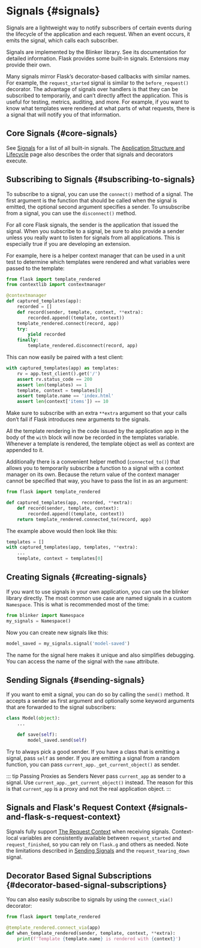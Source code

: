 # Signals {#signals}

Signals are a lightweight way to notify subscribers of certain events during the lifecycle of the application and each request. When an event occurs, it emits the signal, which calls each subscriber.

Signals are implemented by the Blinker library. See its documentation for detailed information. Flask provides some built-in signals. Extensions may provide their own.

Many signals mirror Flask’s decorator-based callbacks with similar names. For example, the `request_started` signal is similar to the `before_request()` decorator. The advantage of signals over handlers is that they can be subscribed to temporarily, and can’t directly affect the application. This is useful for testing, metrics, auditing, and more. For example, if you want to know what templates were rendered at what parts of what requests, there is a signal that will notify you of that information.

## Core Signals {#core-signals}

See [Signals](/python/flask/api_reference/signal#signals) for a list of all built-in signals. The [Application Structure and Lifecycle](/python/flask/user_guide/app_structure#application-structure-and-lifecycle) page also describes the order that signals and decorators execute.

## Subscribing to Signals {#subscribing-to-signals}

To subscribe to a signal, you can use the `connect()` method of a signal. The first argument is the function that should be called when the signal is emitted, the optional second argument specifies a sender. To unsubscribe from a signal, you can use the `disconnect()` method.

For all core Flask signals, the sender is the application that issued the signal. When you subscribe to a signal, be sure to also provide a sender unless you really want to listen for signals from all applications. This is especially true if you are developing an extension.

For example, here is a helper context manager that can be used in a unit test to determine which templates were rendered and what variables were passed to the template:

```python
from flask import template_rendered
from contextlib import contextmanager

@contextmanager
def captured_templates(app):
    recorded = []
    def record(sender, template, context, **extra):
        recorded.append((template, context))
    template_rendered.connect(record, app)
    try:
        yield recorded
    finally:
        template_rendered.disconnect(record, app)
```

This can now easily be paired with a test client:

```python
with captured_templates(app) as templates:
    rv = app.test_client().get('/')
    assert rv.status_code == 200
    assert len(templates) == 1
    template, context = templates[0]
    assert template.name == 'index.html'
    assert len(context['items']) == 10
```

Make sure to subscribe with an extra `**extra` argument so that your calls don’t fail if Flask introduces new arguments to the signals.

All the template rendering in the code issued by the application app in the body of the `with` block will now be recorded in the templates variable. Whenever a template is rendered, the template object as well as context are appended to it.

Additionally there is a convenient helper method (`connected_to()`) that allows you to temporarily subscribe a function to a signal with a context manager on its own. Because the return value of the context manager cannot be specified that way, you have to pass the list in as an argument:

```python
from flask import template_rendered

def captured_templates(app, recorded, **extra):
    def record(sender, template, context):
        recorded.append((template, context))
    return template_rendered.connected_to(record, app)
```

The example above would then look like this:

```python
templates = []
with captured_templates(app, templates, **extra):
    ...
    template, context = templates[0]
```

## Creating Signals {#creating-signals}

If you want to use signals in your own application, you can use the blinker library directly. The most common use case are named signals in a custom `Namespace`. This is what is recommended most of the time:

```python
from blinker import Namespace
my_signals = Namespace()
```

Now you can create new signals like this:

```python
model_saved = my_signals.signal('model-saved')
```

The name for the signal here makes it unique and also simplifies debugging. You can access the name of the signal with the `name` attribute.

## Sending Signals {#sending-signals}

If you want to emit a signal, you can do so by calling the `send()` method. It accepts a sender as first argument and optionally some keyword arguments that are forwarded to the signal subscribers:

```python
class Model(object):
    ...

    def save(self):
        model_saved.send(self)
```

Try to always pick a good sender. If you have a class that is emitting a signal, pass `self` as sender. If you are emitting a signal from a random function, you can pass `current_app._get_current_object()` as sender.

::: tip Passing Proxies as Senders
Never pass `current_app` as sender to a signal. Use `current_app._get_current_object()` instead. The reason for this is that `current_app` is a proxy and not the real application object.
:::

## Signals and Flask's Request Context {#signals-and-flask-s-request-context}

Signals fully support [The Request Context](/python/flask/user_guide/request_context#the-request-context) when receiving signals. Context-local variables are consistently available between `request_started` and `request_finished`, so you can rely on `flask.g` and others as needed. Note the limitations described in [Sending Signals](/python/flask/user_guide/signal#sending-signals) and the `request_tearing_down` signal.

## Decorator Based Signal Subscriptions {#decorator-based-signal-subscriptions}

You can also easily subscribe to signals by using the `connect_via()` decorator:

```python
from flask import template_rendered

@template_rendered.connect_via(app)
def when_template_rendered(sender, template, context, **extra):
    print(f'Template {template.name} is rendered with {context}')
```
